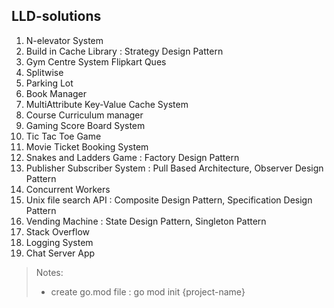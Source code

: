 ## LLD-solutions
1. N-elevator System
2. Build in Cache Library : Strategy Design Pattern
3. Gym Centre System Flipkart Ques
4. Splitwise
5. Parking Lot
6. Book Manager
7. MultiAttribute Key-Value Cache System
8. Course Curriculum manager
9. Gaming Score Board System
10. Tic Tac Toe Game
11. Movie Ticket Booking System
12. Snakes and Ladders Game : Factory Design Pattern
13. Publisher Subscriber System : Pull Based Architecture, Observer Design Pattern
14. Concurrent Workers
15. Unix file search API : Composite Design Pattern, Specification Design Pattern
16. Vending Machine : State Design Pattern, Singleton Pattern
17. Stack Overflow
18. Logging System
19. Chat Server App

> Notes:
> - create go.mod file : go mod init {project-name}
